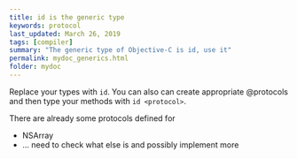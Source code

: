 ```yaml
---
title: id is the generic type
keywords: protocol
last_updated: March 26, 2019
tags: [compiler]
summary: "The generic type of Objective-C is id, use it"
permalink: mydoc_generics.html
folder: mydoc
---
```


Replace your types with `id`. You can also can create appropriate @protocols
and then type your methods with `id <protocol>`.

There are already some protocols defined for

* NSArray
* ...  need to check what else is and possibly implement more
